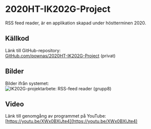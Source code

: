 # 2020HT-IK202G-Project
RSS feed reader, är en applikation skapad under höstterminen 2020. 

## Källkod
Länk till GitHub-repository:  
[GitHub.com/pownas/2020HT-IK202G-Project](https://github.com/pownas/2020HT-IK202G-Project) (privat)

## Bilder
Bilder ifrån systemet:  
![IK202G-projektarbete: RSS-feed reader (grupp8)](./2020-10-IK202G-RSS.jpg)

## Video
Länk till genomgång av programmet på YouTube:  
[https://youtu.be/XWx0BXlJte4](https://youtu.be/XWx0BXlJte4)